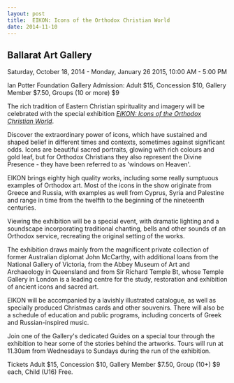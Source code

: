 ```yaml
---
layout: post
title:  EIKON: Icons of the Orthodox Christian World
date: 2014-11-10
---
```


## Ballarat Art Gallery


Saturday, October 18, 2014 - Monday, January 26 2015, 10:00 AM -
5:00 PM

Ian Potter Foundation Gallery
Admission: Adult
$15, Concession $10, Gallery Member $7.50, Groups (10 or more)
$9

The rich tradition of Eastern Christian spirituality and
imagery will be celebrated with the special exhibition [*EIKON: Icons of
the Orthodox Christian
World*](http://www.artgalleryofballarat.com.au/exhibitions-and-events/exhibitions/eikon-icons-of-the-orthodox-christian-world.aspx).

Discover
the extraordinary power of icons, which have sustained and shaped belief
in different times and contexts, sometimes against significant odds.
Icons are beautiful sacred portraits, glowing with rich colours and gold
leaf, but for Orthodox Christians they also represent the Divine
Presence - they have been referred to as 'windows on
Heaven'.

EIKON brings eighty high quality works, including
some really sumptuous examples of Orthodox art. Most of the icons in the
show originate from Greece and Russia, with examples as well from
Cyprus, Syria and Palestine and range in time from the twelfth to the
beginning of the nineteenth centuries.

Viewing the exhibition
will be a special event, with dramatic lighting and a soundscape
incorporating traditional chanting, bells and other sounds of an
Orthodox service, recreating the original setting of the
works.

The exhibition draws mainly from the magnificent
private collection of former Australian diplomat John McCarthy, with
additional loans from the National Gallery of Victoria, from the Abbey
Museum of Art and Archaeology in Queensland and from Sir Richard Temple
Bt, whose Temple Gallery in London is a leading centre for the study,
restoration and exhibition of ancient icons and sacred
art.

EIKON will be accompanied by a lavishly illustrated
catalogue, as well as specially produced Christmas cards and other
souvenirs. There will also be a schedule of education and public
programs, including concerts of Greek and Russian-inspired
music.

Join one of the Gallery's dedicated Guides on a
special tour through the exhibition to hear some of the stories behind
the artworks. Tours will run at 11.30am from Wednesdays to Sundays
during the run of the exhibition.

Tickets Adult $15,
Concession $10, Gallery Member $7.50, Group (10+) $9 each, Child
(U16) Free.
